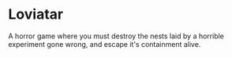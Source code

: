 # Loviatar
A horror game where you must destroy the nests laid by a horrible experiment gone wrong, and escape it's containment alive.
